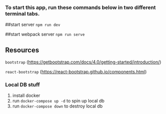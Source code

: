### To start this app, run these commands below in two different terminal tabs.

##start server
`npm run dev`

##start webpack server
`npm run serve`

## Resources

`bootstrap`
(https://getbootstrap.com/docs/4.0/getting-started/introduction/)

`react-bootstrap`
(https://react-bootstrap.github.io/components.html)

### Local DB stuff
1. install docker
2. run `docker-compose up -d` to spin up local db
3. run `docker-compose down` to destroy local db
